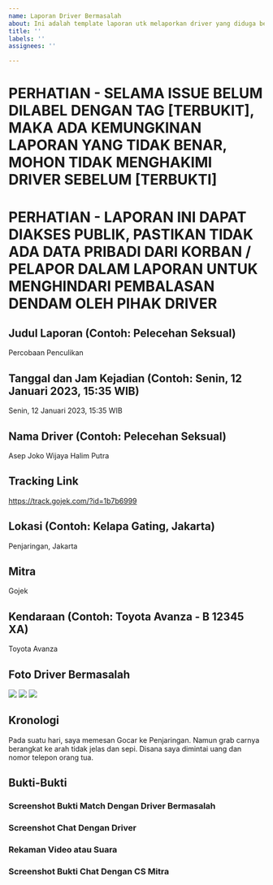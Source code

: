 ```yaml
---
name: Laporan Driver Bermasalah
about: Ini adalah template laporan utk melaporkan driver yang diduga bermasalah.
title: ''
labels: ''
assignees: ''

---
```


# PERHATIAN - SELAMA ISSUE BELUM DILABEL DENGAN TAG [TERBUKIT], MAKA ADA KEMUNGKINAN LAPORAN YANG TIDAK BENAR, MOHON TIDAK MENGHAKIMI DRIVER SEBELUM [TERBUKTI]

# PERHATIAN - LAPORAN INI DAPAT DIAKSES PUBLIK, PASTIKAN TIDAK ADA DATA PRIBADI DARI KORBAN / PELAPOR DALAM LAPORAN UNTUK MENGHINDARI PEMBALASAN DENDAM OLEH PIHAK DRIVER

## Judul Laporan (Contoh: Pelecehan Seksual)
Percobaan Penculikan

## Tanggal dan Jam Kejadian (Contoh: Senin, 12 Januari 2023, 15:35 WIB)
Senin, 12 Januari 2023, 15:35 WIB

## Nama Driver (Contoh: Pelecehan Seksual)
Asep Joko Wijaya Halim Putra 

## Tracking Link 
https://track.gojek.com/?id=1b7b6999

## Lokasi (Contoh: Kelapa Gating, Jakarta)
Penjaringan, Jakarta

## Mitra
Gojek

## Kendaraan (Contoh: Toyota Avanza - B 12345 XA)
Toyota Avanza 

## Foto Driver Bermasalah
![](https://thispersondoesnotexist.com/)
![](https://thispersondoesnotexist.com/)
![](https://thispersondoesnotexist.com/)

## Kronologi
Pada suatu hari, saya memesan Gocar ke Penjaringan. Namun grab carnya berangkat ke arah tidak jelas dan sepi. Disana saya dimintai uang dan nomor telepon orang tua.

## Bukti-Bukti
### Screenshot Bukti Match Dengan Driver Bermasalah

### Screenshot Chat Dengan Driver

### Rekaman Video atau Suara

### Screenshot Bukti Chat Dengan CS Mitra
